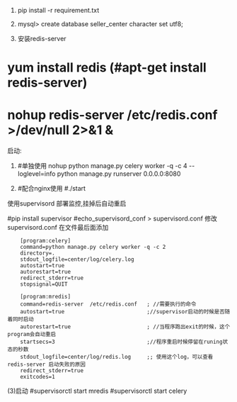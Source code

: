

1. pip install -r requirement.txt


2.   mysql> create database seller_center character set utf8;


3. 安装redis-server
  # yum install redis (#apt-get install redis-server)
   # nohup redis-server /etc/redis.conf   >/dev/null 2>&1 &


启动:
1. #单独使用
    nohup python manage.py celery worker -q -c 4  --loglevel=info
    python manage.py runserver 0.0.0.0:8080


2. #配合nginx使用
    #./start



使用supervisord 部署监控,挂掉后自动重启

  #pip install supervisor
  #echo_supervisord_conf > supervisord.conf
  修改supervisord.conf
  在文件最后面添加

        [program:celery]
        command=python manage.py celery worker -q -c 2
        directory=.
        stdout_logfile=center/log/celery.log
        autostart=true
        autorestart=true
        redirect_stderr=true
        stopsignal=QUIT

        [program:mredis]
        command=redis-server  /etc/redis.conf   ; //需要执行的命令
        autostart=true                          ;//supervisor启动的时候是否随着同时启动
        autorestart=true                        ; //当程序跑出exit的时候，这个program会自动重启
        startsecs=3                             ;//程序重启时候停留在runing状态的秒数
        stdout_logfile=center/log/redis.log     ;; 使用这个log，可以查看redis-server 启动失败的原因
        redirect_stderr=true
        exitcodes=1

  (3)启动
   #supervisorctl start mredis
   #supervisorctl start celery






